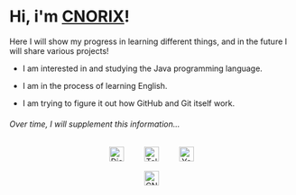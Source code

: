 # Hi, i'm [CNORIX]!

Here I will show my progress in learning different things, and in the future I will share various projects!

- I am interested in and studying the Java programming language.

- I am in the process of learning English.

- I am trying to figure it out how GitHub and Git itself work.

###### Over time, I will supplement this information...

<!-- dark -->

[CNORIX]:https://github.com/cnorix

<div align="center">
  <a href="https://discord.gg/RXP5e6RmAf"><img alt="Discord" style="height: 26px" src="https://discord.com/assets/145dc557845548a36a82337912ca3ac5.svg" /></a>
    
  <a href="https://t.me/cnorix_community"><img alt="Telegram" style="height: 26px" src="https://telegram.org/img/t_logo.svg" /></a>
    
  <a href="https://www.youtube.com/channel/UCRnKZHXRCOB_LCK5WJp8bjA"><img alt="YouTube" style="height: 26px" src="https://upload.wikimedia.org/wikipedia/commons/thumb/0/09/YouTube_full-color_icon_(2017).svg/240px-YouTube_full-color_icon_(2017).svg.png" /></a>
  
  
   <a href="http://cnorix.ml"><img alt="CNORIX Site" style="height: 26px" src="https://media.discordapp.net/attachments/944920018183929916/1012439628407636088/logo.png" /></a>
</div>
